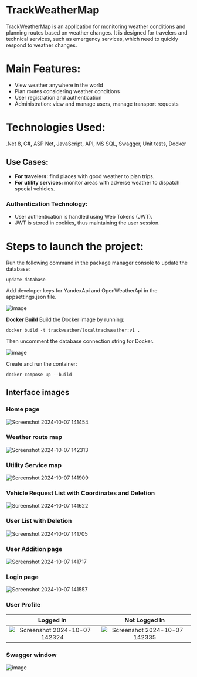 # TrackWeatherMap

TrackWeatherMap is an application for monitoring weather conditions and planning routes based on weather changes. 
It is designed for travelers and technical services, such as emergency services, which need to quickly respond to weather changes.

# Main Features:
* View weather anywhere in the world
* Plan routes considering weather conditions
* User registration and authentication
* Administration: view and manage users, manage transport requests

# Technologies Used:
.Net 8, C#, ASP Net, JavaScript, API, MS SQL, Swagger, Unit tests, Docker

## Use Cases:
- **For travelers:** find places with good weather to plan trips.
- **For utility services:** monitor areas with adverse weather to dispatch special vehicles.

### Authentication Technology:
- User authentication is handled using Web Tokens (JWT).
- JWT is stored in cookies, thus maintaining the user session.

# Steps to launch the project:
Run the following command in the package manager console to update the database:
```
update-database
```
Add developer keys for YandexApi and OpenWeatherApi in the appsettings.json file.

![image](https://github.com/user-attachments/assets/b4e9c736-ce4b-4ab8-9194-008861fa3ca7)

**Docker Build**
Build the Docker image by running:
```
docker build -t trackweather/localtrackweather:v1 .
```
Then uncomment the database connection string for Docker.

![image](https://github.com/user-attachments/assets/0fb95e4b-d5d0-4cfc-9113-1d34443167bd)

Create and run the container:
```
docker-compose up --build
```
 
## Interface images 
### **Home page**

![Screenshot 2024-10-07 141454](https://github.com/user-attachments/assets/e356d136-24e5-4830-b8a3-90a4dff81273)

### **Weather route map**

![Screenshot 2024-10-07 142313](https://github.com/user-attachments/assets/b81f4293-2369-479b-9793-52648a922441)

### **Utility Service map**

![Screenshot 2024-10-07 141909](https://github.com/user-attachments/assets/46069a0b-b80b-4c38-bb1d-0569ab4ee9e2)

### **Vehicle Request List with Coordinates and Deletion**

![Screenshot 2024-10-07 141622](https://github.com/user-attachments/assets/8d369546-d3df-49f2-bdb9-12434bc700b5)

### **User List with Deletion**

![Screenshot 2024-10-07 141705](https://github.com/user-attachments/assets/0097de7a-0a40-4b36-862f-23207729bbe0)

### **User Addition page**

![Screenshot 2024-10-07 141717](https://github.com/user-attachments/assets/f856ad0b-c354-4b6d-a7f4-e37ead31c100)

### **Login page**

![Screenshot 2024-10-07 141557](https://github.com/user-attachments/assets/9f596b97-a2a2-4048-9829-798c28aad1eb)

### User Profile
**Logged In**            |  **Not Logged In**
:-------------------------:|:-------------------------:
![Screenshot 2024-10-07 142324](https://github.com/user-attachments/assets/5b61b23e-c0c0-4f66-924d-5cf65c50d5be)  |  ![Screenshot 2024-10-07 142335](https://github.com/user-attachments/assets/0a87bcf3-c6d4-412e-989d-da52b35707d8)

### **Swagger window**

![image](https://github.com/user-attachments/assets/94ac7b50-6f50-455d-a86c-7b5e45d5c5db)

